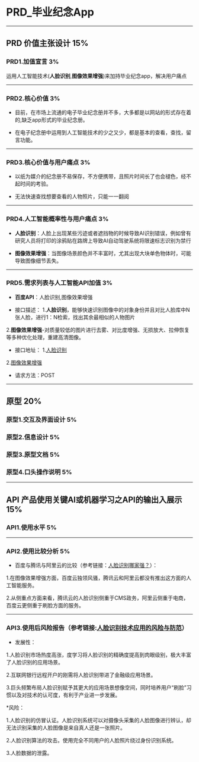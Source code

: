 # PRD_毕业纪念App

---

## PRD 价值主张设计 15%

### PRD1.加值宣言 3%

运用人工智能技术(**人脸识别**,**图像效果增强**)来加持毕业纪念app，解决用户痛点


---

### PRD2.核心价值 3%

* 目前，在市场上流通的电子毕业纪念册并不多，大多都是以网站的形式存在着的,缺乏app形式的毕业纪念册。

* 在电子纪念册中运用到人工智能技术的少之又少，都是基本的查看，查找，留言功能。

---

### PRD3.核心价值与用户痛点 3%

* 以纸为媒介的纪念册不易保存，不方便携带，且照片时间长了也会褪色，经不起时间的考验。

* 无法快速查找想要查看的人物照片，只能一一翻阅

---

### PRD4.人工智能概率性与用户痛点 3%

* **人脸识别**：人脸上出现某些污迹或者遮挡物的时候导致AI识别错误，例如曾有研究人员将打印的涂鸦贴在路牌上导致AI自动驾驶系统将限速标志识别为禁行

* **图像效果增强**：当图像场景颜色并不丰富时，尤其出现大块单色物体时，可能导致图像细节丢失。

---

### PRD5.需求列表与人工智能API加值 3%

* **百度API**：人脸识别,图像效果增强

* 接口描述：
1.**人脸识别**，能够快速识别图像中的对象身份并且对比人脸库中N张人脸，进行1：N检索，找出其余最相似的人物图片

2.**图像效果增强**-对质量较低的图片进行去雾、对比度增强、无损放大、拉伸恢复等多种优化处理，重建高清图像。

* 接口地址：
1.[人脸识别](https://cloud.baidu.com/product/face)

2.[图像效果增强](https://cloud.baidu.com/product/imageprocess)

* 请求方法：POST



---

## 原型 20%

### 原型1.交互及界面设计 5%

### 原型2.信息设计 5%

### 原型3.原型文档 5%

### 原型4.口头操作说明 5%

---

## API 产品使用关键AI或机器学习之API的输出入展示 15%

### API1.使用水平 5%
---

### API2.使用比较分析 5%

* 百度与腾讯与阿里云的比较（参考链接：[人脸识别哪家强？](https://www.zhihu.com/question/37060782)）：

1.在图像效果增强方面，百度云独领风骚，腾讯云和阿里云都没有推出这方面的人工智能服务。

2.从侧重点方面来看，腾讯云的人脸识别侧重于CMS政务，阿里云侧重于电商，百度云更侧重于刷脸方面的服务。

---

### API3.使用后风险报告（参考链接:[人脸识别技术应用的风险与防范](http://www.cssn.cn/sf/201902/t20190212_4823813.shtml)）


* 发展性：

1.人脸识别市场热度高涨，度学习将人脸识别的精确度提高到肉眼级别，极大丰富了人脸识别的应用场景。

2.互联网银行远程开户的刚需将人脸识别带进了金融级应用场景。

3.巨头频繁布局人脸识别赋予其更大的应用场景想像空间，同时培养用户“刷脸”习惯以及对技术的认可度，有利于产业进一步发展。


*风险：

1.人脸识别的仿冒认证。人脸识别系统可以对摄像头采集的人脸图像进行辨认，却无法识别采集的人脸图像是来自真人还是一张照片。

2.人脸识别算法的攻击。使用完全不同用户的人脸照片绕过身份识别系统。

3.人脸数据的泄露。